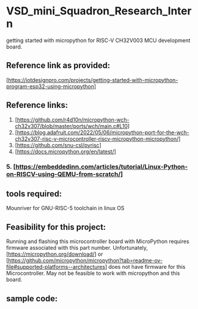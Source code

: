 # VSD_mini_Squadron_Research_Intern
getting started with micropython for RISC-V CH32V003 MCU development board.
## Reference link as provided:
[https://iotdesignpro.com/projects/getting-started-with-micropython-program-esp32-using-micropython]
## Reference links:
1.  [https://github.com/r4d10n/micropython-wch-ch32v307/blob/master/ports/wch/main.c#L10]
2.  [https://blog.adafruit.com/2022/05/06/micropython-port-for-the-wch-ch32v307-risc-v-microcontroller-riscv-micropython-micropython/]
3.  [https://github.com/snu-csl/pyrisc]
4.  [https://docs.micropython.org/en/latest/]
### 5.  [https://embeddedinn.com/articles/tutorial/Linux-Python-on-RISCV-using-QEMU-from-scratch/]
## tools required:
Mounriver for GNU-RISC-5 toolchain in linux OS

## Feasibility for this project:
Running and flashing this microcontroller board with MicroPython requires firmware associated with this part number.
Unfortunately, [https://micropython.org/download/] or [https://github.com/micropython/micropython?tab=readme-ov-file#supported-platforms--architectures] does not have firmware for this Microcontroller.
May not be feasible to work with micropython and this board.

## sample code:

```python

```

```

